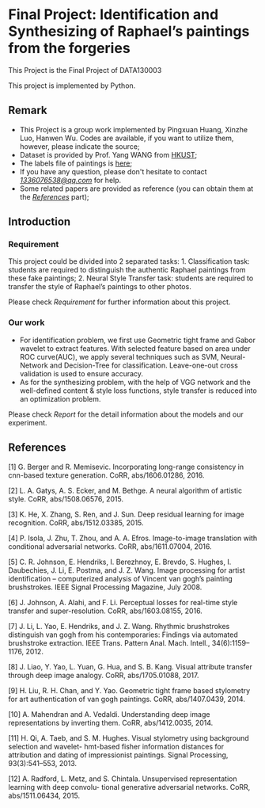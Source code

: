 # Final Project:  Identification and Synthesizing of Raphael’s paintings from the forgeriesThis Project is the Final Project of DATA130003This project is implemented by Python.## Remark* This Project is a group work implemented by Pingxuan Huang, Xinzhe Luo, Hanwen Wu. Codes are available, if you want to utilize them, however, please indicate the source;* Dataset is  provided by Prof. Yang WANG from [HKUST]( https://drive.google.com/folderview?id=0B-yDtwSjhaSCZ2FqN3AxQ3NJNTA&usp=sharing);* The labels file of paintings is [here]( https://docs.google.com/document/d/1tMaaSIrYwNFZZ2cEJdx1DfFscIfERd5Dp2U7K1ekjTI/edit);* If you have any question, please don't hesitate to contact *1336076538@qq.com* for help.* Some related papers are provided as reference (you can obtain them at the [*References*](#reference) part);## Introduction### RequirementThis project could be divided into 2 separated tasks:    1. Classification task: students are required to distinguish the authentic Raphael paintings from these fake paintings;    2. Neural Style Transfer task: students  are required to transfer the style of Raphael’s paintings to other photos.Please check *Requirement* for further information about this project.### Our work* For identification problem, we first use Geometric tight frame and Gabor wavelet to extract features. With selected feature based on area under ROC curve(AUC), we apply several techniques such as SVM, Neural-Network and Decision-Tree for classification. Leave-one-out cross validation is used to ensure accuracy.* As for the synthesizing problem, with the help of VGG network and the well-defined content & style loss functions, style transfer is reduced into an optimization problem.Please check *Report* for the detail information about the models and our experiment.## <span id="reference"> References </span>\[1\] G. Berger and R. Memisevic. Incorporating long-range consistency in cnn-based texture generation. CoRR, abs/1606.01286, 2016.\[2\] L. A. Gatys, A. S. Ecker, and M. Bethge. A neural algorithm of artistic style. CoRR, abs/1508.06576, 2015.\[3\] K. He, X. Zhang, S. Ren, and J. Sun. Deep residual learning for image recognition. CoRR, abs/1512.03385, 2015.\[4\] P. Isola, J. Zhu, T. Zhou, and A. A. Efros. Image-to-image translation with conditional adversarial networks. CoRR, abs/1611.07004, 2016.\[5\] C. R. Johnson, E. Hendriks, I. Berezhnoy, E. Brevdo, S. Hughes, I. Daubechies, J. Li, E. Postma, and J. Z. Wang. Image processing for artist identification – computerized analysis of Vincent van gogh’s painting brushstrokes. IEEE Signal Processing Magazine, July 2008.\[6\] J. Johnson, A. Alahi, and F. Li. Perceptual losses for real-time style transfer and super-resolution. CoRR, abs/1603.08155, 2016.\[7\] J. Li, L. Yao, E. Hendriks, and J. Z. Wang. Rhythmic brushstrokes distinguish van gogh from his contemporaries: Findings via automated brushstroke extraction. IEEE Trans. Pattern Anal. Mach. Intell., 34(6):1159–1176, 2012.\[8\] J. Liao, Y. Yao, L. Yuan, G. Hua, and S. B. Kang. Visual attribute transfer through deep image analogy. CoRR, abs/1705.01088, 2017.\[9\] H. Liu, R. H. Chan, and Y. Yao. Geometric tight frame based stylometry for art authentication of van gogh paintings. CoRR, abs/1407.0439, 2014.\[10\] A. Mahendran and A. Vedaldi. Understanding deep image representations by inverting them. CoRR, abs/1412.0035, 2014.\[11\] H. Qi, A. Taeb, and S. M. Hughes. Visual stylometry using background selection and wavelet- hmt-based fisher information distances for attribution and dating of impressionist paintings.  Signal Processing, 93(3):541–553, 2013.\[12\] A. Radford, L. Metz, and S. Chintala. Unsupervised representation learning with deep convolu- tional generative adversarial networks. CoRR, abs/1511.06434, 2015.